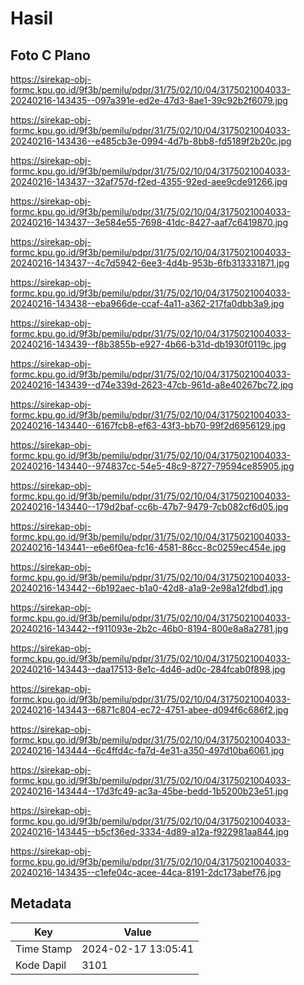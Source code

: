 # Hasil

## Foto C Plano

https://sirekap-obj-formc.kpu.go.id/9f3b/pemilu/pdpr/31/75/02/10/04/3175021004033-20240216-143435--097a391e-ed2e-47d3-8ae1-39c92b2f6079.jpg

https://sirekap-obj-formc.kpu.go.id/9f3b/pemilu/pdpr/31/75/02/10/04/3175021004033-20240216-143436--e485cb3e-0994-4d7b-8bb8-fd5189f2b20c.jpg

https://sirekap-obj-formc.kpu.go.id/9f3b/pemilu/pdpr/31/75/02/10/04/3175021004033-20240216-143437--32af757d-f2ed-4355-92ed-aee9cde91266.jpg

https://sirekap-obj-formc.kpu.go.id/9f3b/pemilu/pdpr/31/75/02/10/04/3175021004033-20240216-143437--3e584e55-7698-41dc-8427-aaf7c6419870.jpg

https://sirekap-obj-formc.kpu.go.id/9f3b/pemilu/pdpr/31/75/02/10/04/3175021004033-20240216-143437--4c7d5942-6ee3-4d4b-953b-6fb313331871.jpg

https://sirekap-obj-formc.kpu.go.id/9f3b/pemilu/pdpr/31/75/02/10/04/3175021004033-20240216-143438--eba966de-ccaf-4a11-a362-217fa0dbb3a9.jpg

https://sirekap-obj-formc.kpu.go.id/9f3b/pemilu/pdpr/31/75/02/10/04/3175021004033-20240216-143439--f8b3855b-e927-4b66-b31d-db1930f0119c.jpg

https://sirekap-obj-formc.kpu.go.id/9f3b/pemilu/pdpr/31/75/02/10/04/3175021004033-20240216-143439--d74e339d-2623-47cb-961d-a8e40267bc72.jpg

https://sirekap-obj-formc.kpu.go.id/9f3b/pemilu/pdpr/31/75/02/10/04/3175021004033-20240216-143440--6167fcb8-ef63-43f3-bb70-99f2d6956129.jpg

https://sirekap-obj-formc.kpu.go.id/9f3b/pemilu/pdpr/31/75/02/10/04/3175021004033-20240216-143440--974837cc-54e5-48c9-8727-79594ce85905.jpg

https://sirekap-obj-formc.kpu.go.id/9f3b/pemilu/pdpr/31/75/02/10/04/3175021004033-20240216-143440--179d2baf-cc6b-47b7-9479-7cb082cf6d05.jpg

https://sirekap-obj-formc.kpu.go.id/9f3b/pemilu/pdpr/31/75/02/10/04/3175021004033-20240216-143441--e6e6f0ea-fc16-4581-86cc-8c0259ec454e.jpg

https://sirekap-obj-formc.kpu.go.id/9f3b/pemilu/pdpr/31/75/02/10/04/3175021004033-20240216-143442--6b192aec-b1a0-42d8-a1a9-2e98a12fdbd1.jpg

https://sirekap-obj-formc.kpu.go.id/9f3b/pemilu/pdpr/31/75/02/10/04/3175021004033-20240216-143442--f911093e-2b2c-46b0-8194-800e8a8a2781.jpg

https://sirekap-obj-formc.kpu.go.id/9f3b/pemilu/pdpr/31/75/02/10/04/3175021004033-20240216-143443--daa17513-8e1c-4d46-ad0c-284fcab0f898.jpg

https://sirekap-obj-formc.kpu.go.id/9f3b/pemilu/pdpr/31/75/02/10/04/3175021004033-20240216-143443--6871c804-ec72-4751-abee-d094f6c686f2.jpg

https://sirekap-obj-formc.kpu.go.id/9f3b/pemilu/pdpr/31/75/02/10/04/3175021004033-20240216-143444--6c4ffd4c-fa7d-4e31-a350-497d10ba6061.jpg

https://sirekap-obj-formc.kpu.go.id/9f3b/pemilu/pdpr/31/75/02/10/04/3175021004033-20240216-143444--17d3fc49-ac3a-45be-bedd-1b5200b23e51.jpg

https://sirekap-obj-formc.kpu.go.id/9f3b/pemilu/pdpr/31/75/02/10/04/3175021004033-20240216-143445--b5cf36ed-3334-4d89-a12a-f922981aa844.jpg

https://sirekap-obj-formc.kpu.go.id/9f3b/pemilu/pdpr/31/75/02/10/04/3175021004033-20240216-143435--c1efe04c-acee-44ca-8191-2dc173abef76.jpg


## Metadata

| Key        | Value               |
| ---------- | ------------------- |
| Time Stamp | 2024-02-17 13:05:41 |
| Kode Dapil | 3101                |



